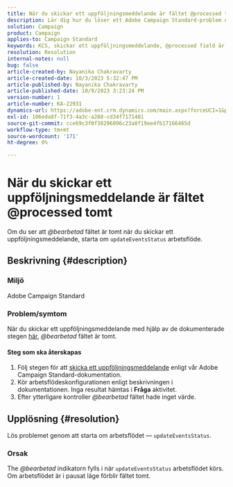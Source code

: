```yaml
---
title: När du skickar ett uppföljningsmeddelande är fältet @processed tomt
description: Lär dig hur du löser ett Adobe Campaign Standard-problem där fältet @processed förblir tomt när du skickar ett uppföljningsmeddelande. Starta om arbetsflödet.
solution: Campaign
product: Campaign
applies-to: Campaign Standard
keywords: KCS, skickar ett uppföljningsmeddelande, @processed field är tom, ACS, startar om arbetsflödet
resolution: Resolution
internal-notes: null
bug: false
article-created-by: Nayanika Chakravarty
article-created-date: 10/3/2023 5:32:47 PM
article-published-by: Nayanika Chakravarty
article-published-date: 10/9/2023 3:23:24 PM
version-number: 1
article-number: KA-22931
dynamics-url: https://adobe-ent.crm.dynamics.com/main.aspx?forceUCI=1&pagetype=entityrecord&etn=knowledgearticle&id=5fdf94d8-1262-ee11-be6e-6045bd006b3d
exl-id: 106eda8f-71f3-4a3c-a288-cd34f7171481
source-git-commit: cce69c3f0f38296096c23a8f19ee4fb17166465d
workflow-type: tm+mt
source-wordcount: '171'
ht-degree: 0%

---
```


# När du skickar ett uppföljningsmeddelande är fältet @processed tomt


Om du ser att *@bearbetad* fältet är tomt när du skickar ett uppföljningsmeddelande, starta om `updateEventsStatus` arbetsflöde.

## Beskrivning {#description}


### Miljö

Adobe Campaign Standard

### Problem/symtom

När du skickar ett uppföljningsmeddelande med hjälp av de dokumenterade stegen [här](https://experienceleague.adobe.com/docs/campaign-standard/using/communication-channels/transactional-messaging/follow-up-messages.html?lang=en#sending-a-follow-up-message), *@bearbetad* fältet är tomt.

#### <b>Steg som ska återskapas</b>

1. Följ stegen för att [skicka ett uppföljningsmeddelande](https://experienceleague.adobe.com/docs/campaign-standard/using/communication-channels/transactional-messaging/follow-up-messages.html?lang=en#sending-a-follow-up-message) enligt vår Adobe Campaign Standard-dokumentation.
2. Kör arbetsflödeskonfigurationen enligt beskrivningen i dokumentationen. Inga resultat hämtas i <b>Fråga</b> aktivitet.
3. Efter ytterligare kontroller *@bearbetad* fältet hade inget värde.



## Upplösning {#resolution}


Lös problemet genom att starta om arbetsflödet — `updateEventsStatus`.

### Orsak

The *@bearbetad* indikatorn fylls i när `updateEventsStatus` arbetsflödet körs. Om arbetsflödet är i pausat läge förblir fältet tomt.
